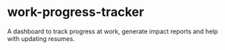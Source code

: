 # work-progress-tracker
A dashboard to track progress at work, generate impact reports and help with updating resumes. 
